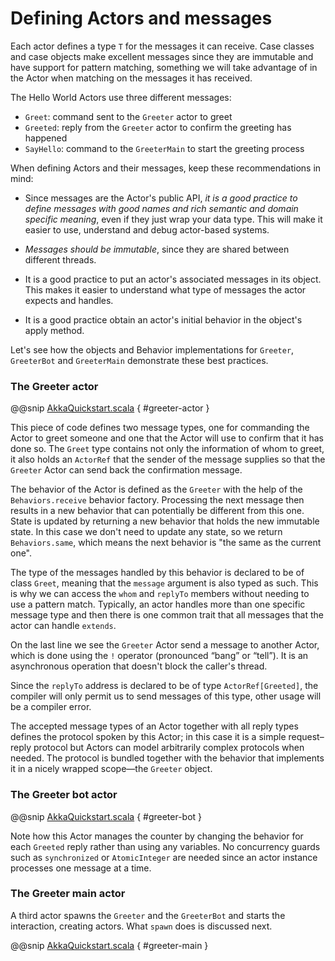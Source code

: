 # Defining Actors and messages      

Each actor defines a type `T` for the messages it can receive.
Case classes and case objects make excellent messages since they are immutable and have support for pattern matching, something we will take advantage of in the Actor when matching on the messages it has received. 

The Hello World Actors use three different messages:

* `Greet`: command sent to the `Greeter` actor to greet
* `Greeted`: reply from the `Greeter` actor to confirm the greeting has happened
* `SayHello`: command to the `GreeterMain` to start the greeting process

When defining Actors and their messages, keep these recommendations in mind:

* Since messages are the Actor's public API, _it is a good practice to define messages with good names and rich semantic and domain specific meaning_, even if they just wrap your data type. This will make it easier to use, understand and debug actor-based systems. 

* _Messages should be immutable_, since they are shared between different threads.

* It is a good practice to put an actor's associated messages in its object. This makes it easier to understand what type of messages the actor expects and handles. 

* It is a good practice obtain an actor's initial behavior in the object's apply method.

Let's see how the objects and Behavior implementations for `Greeter`, `GreeterBot` and `GreeterMain` demonstrate these best practices. 

### The Greeter actor

@@snip [AkkaQuickstart.scala](/src/main/g8/src/main/scala/$package$/AkkaQuickstart.scala) { #greeter-actor }

This piece of code defines two message types, one for commanding the
Actor to greet someone and one that the Actor will use to confirm that it has
done so. The `Greet` type contains not only the information of whom to
greet, it also holds an `ActorRef` that the sender of the message
supplies so that the `Greeter` Actor can send back the confirmation
message.

The behavior of the Actor is defined as the `Greeter` with the help
of the `Behaviors.receive` behavior factory. Processing the next message then results
in a new behavior that can potentially be different from this one. State is
updated by returning a new behavior that holds the new immutable state. In this
case we don't need to update any state, so we return `Behaviors.same`, which means
the next behavior is "the same as the current one".

The type of the messages handled by this behavior is declared to be of class
`Greet`, meaning that the `message` argument is also typed as such.
This is why we can access the `whom` and `replyTo` members without needing to use a pattern match.
Typically, an actor handles more than one specific message type and then there
is one common trait that all messages that the
actor can handle `extends`.

On the last line we see the `Greeter` Actor send a message to another
Actor, which is done using the `!` operator (pronounced “bang” or “tell”).
It is an asynchronous operation that doesn't block the caller's thread.

Since the `replyTo` address is declared to be of type `ActorRef[Greeted]`, the
compiler will only permit us to send messages of this type, other usage will
be a compiler error.

The accepted message types of an Actor together with all reply types defines
the protocol spoken by this Actor; in this case it is a simple request–reply
protocol but Actors can model arbitrarily complex protocols when needed. The
protocol is bundled together with the behavior that implements it in a nicely
wrapped scope—the `Greeter` object.
 
### The Greeter bot actor

@@snip [AkkaQuickstart.scala](/src/main/g8/src/main/scala/$package$/AkkaQuickstart.scala) { #greeter-bot }

Note how this Actor manages the counter by changing the behavior for each `Greeted` reply
rather than using any variables. 
No concurrency guards such as `synchronized` or `AtomicInteger` are needed since an actor instance processes one
message at a time.

### The Greeter main actor

A third actor spawns the `Greeter` and the `GreeterBot` and starts the interaction, creating actors. What `spawn` does is discussed next.

@@snip [AkkaQuickstart.scala](/src/main/g8/src/main/scala/$package$/AkkaQuickstart.scala) { #greeter-main }

